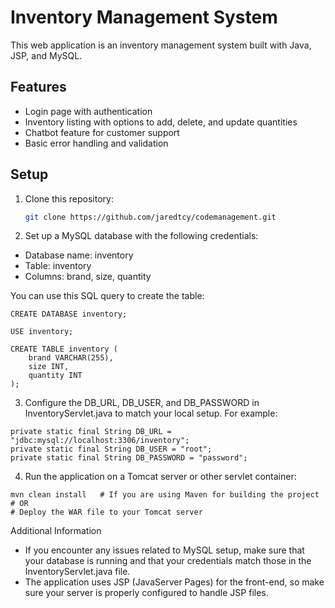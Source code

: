 # Inventory Management System

This web application is an inventory management system built with Java, JSP, and MySQL.

## Features
- Login page with authentication
- Inventory listing with options to add, delete, and update quantities
- Chatbot feature for customer support
- Basic error handling and validation

## Setup

1. Clone this repository:
   ```bash
   git clone https://github.com/jaredtcy/codemanagement.git

   
2.  Set up a MySQL database with the following credentials:

- Database name: inventory
- Table: inventory
- Columns: brand, size, quantity

You can use this SQL query to create the table:

	CREATE DATABASE inventory;
	
	USE inventory;
	
	CREATE TABLE inventory (
	    brand VARCHAR(255),
	    size INT,
	    quantity INT
	);


3.   Configure the DB_URL, DB_USER, and DB_PASSWORD in InventoryServlet.java to match your local setup. For example:

	private static final String DB_URL = "jdbc:mysql://localhost:3306/inventory";
	private static final String DB_USER = "root";
	private static final String DB_PASSWORD = "password";

4.   Run the application on a Tomcat server or other servlet container:

	mvn clean install   # If you are using Maven for building the project
	# OR
	# Deploy the WAR file to your Tomcat server

Additional Information
- If you encounter any issues related to MySQL setup, make sure that your database is running and that your credentials match those in the InventoryServlet.java file.
- The application uses JSP (JavaServer Pages) for the front-end, so make sure your server is properly configured to handle JSP files.

